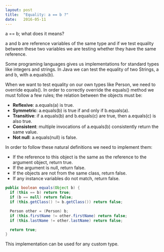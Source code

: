 ```yaml
---
layout: post
title:  "Equality: a == b ?"
date:   2016-05-11
---
```


a == b; what does it means?

a and b are reference variables of the same type and if we test equality between these two variables we are testing whether they have the same reference.

Some programing languages gives us implementations for standard types like integers and strings. In Java we can test the equality of two Strings, a and b, with a.equals(b).

When we want to test equality on our own types like Person, we need to override equals(). In order to correctly override the equals() method we must follow a few rules; the relation between the objects must be:

* **Reflexive**: a.equals(a) is true.
* **Symmetric**: a.equals(b) is true if and only if b.equals(a).
* **Transitive**: if a.equals(b) and b.equals(c) are true, then a.equals(c) is also true.
* **Consistent**: multiple invocations of a.equals(b) consistently return the same value.
* **Not null**: a.equals(null) is false.

In order to follow these natural definitions we need to implement them:

* If the reference to this object is the same as the reference to the argument object, return true.
* If the argument is null, return false.
* If the objects are not from the same class, return false.
* If any instance variables do not match, return false.

```java
public boolean equals(Object b) {
  if (this == b) return true;
  if (b == null) return false;
  if (this.getClass() != b.getClass()) return false;

  Person other = (Person) b;
  if (this.firstName != other.firstName) return false;
  if (this.lastName != other.lastName) return false;

  return true;
}
```

This implementation can be used for any custom type.

